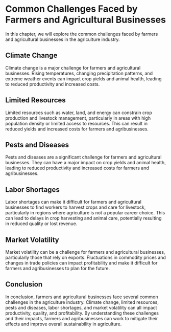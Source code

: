 Common Challenges Faced by Farmers and Agricultural Businesses
=============================================================================================================

In this chapter, we will explore the common challenges faced by farmers and agricultural businesses in the agriculture industry.

Climate Change
--------------

Climate change is a major challenge for farmers and agricultural businesses. Rising temperatures, changing precipitation patterns, and extreme weather events can impact crop yields and animal health, leading to reduced productivity and increased costs.

Limited Resources
-----------------

Limited resources such as water, land, and energy can constrain crop production and livestock management, particularly in areas with high population density or limited access to resources. This can result in reduced yields and increased costs for farmers and agribusinesses.

Pests and Diseases
------------------

Pests and diseases are a significant challenge for farmers and agricultural businesses. They can have a major impact on crop yields and animal health, leading to reduced productivity and increased costs for farmers and agribusinesses.

Labor Shortages
---------------

Labor shortages can make it difficult for farmers and agricultural businesses to find workers to harvest crops and care for livestock, particularly in regions where agriculture is not a popular career choice. This can lead to delays in crop harvesting and animal care, potentially resulting in reduced quality or lost revenue.

Market Volatility
-----------------

Market volatility can be a challenge for farmers and agricultural businesses, particularly those that rely on exports. Fluctuations in commodity prices and changes in trade policies can impact profitability and make it difficult for farmers and agribusinesses to plan for the future.

Conclusion
----------

In conclusion, farmers and agricultural businesses face several common challenges in the agriculture industry. Climate change, limited resources, pests and diseases, labor shortages, and market volatility can all impact productivity, quality, and profitability. By understanding these challenges and their impacts, farmers and agribusinesses can work to mitigate their effects and improve overall sustainability in agriculture.
